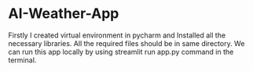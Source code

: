 # AI-Weather-App
Firstly I created virtual environment in pycharm and
Installed all the necessary libraries.
All the required files should be in same directory.
We can run this app locally by using streamlit run app.py command in the terminal.
